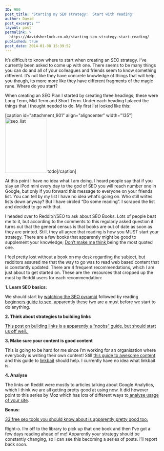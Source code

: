 ```yaml
---
ID: 900
post_title: 'Starting my SEO strategy:  Start with reading'
author: David
post_excerpt: ""
layout: post
permalink: >
  https://davidsherlock.co.uk/starting-seo-strategy-start-reading/
published: true
post_date: 2014-01-08 15:39:52
---
```

<p class="MsoNormal">It’s difficult to know where to start when creating an SEO strategy. I’ve currently been asked to come up with one. There seems to be many things you can do and all of your colleagues and friends seem to know something different. It’s not like they have concrete knowledge of things that will help you though, its more more like they have different fragments of the magic rune. Where do you start?</p>
<p class="MsoNormal">When creating an SEO Plan I started by creating three headings; these were Long Term, Mid Term and Short Term. Under each heading I placed the things that I thought needed to do. My first list looked like this:</p>


[caption id="attachment_901" align="aligncenter" width="135"]<a href="http://davidsherlock.co.uk/wp-content/uploads/2014/01/seo_list.jpg"><img class=" wp-image-901" title="todo" alt="seo_list" src="http://davidsherlock.co.uk/wp-content/uploads/2014/01/seo_list-225x300.jpg" width="135" height="180" /></a> todo[/caption]
<p class="MsoNormal">At this point I have no idea what I am doing. I heard people say that if you slay an iPod mini every day to the god of SEO you will reach number one in Google, but only if you forward this message to everyone on your friends list. You can tell by my list I have no idea what’s going on. Who still writes lists down anyway? But I have circled “Do some reading”. I scraped the list and decided to go with that.</p>
<p class="MsoNormal">I headed over to Reddit/r/SEO to ask about SEO Books. Lots of people beat me to it, but according to the comments to this regularly asked question it turns out that the general census is that books are out of date as soon as they are printed. Still, they all agree that reading is how you MUST start your strategy. There are a few books that apparently might be good to supplement your knowledge; <a href="http://www.amazon.co.uk/Dont-Make-Me-Think-Usability/dp/0321344758 ">Don’t make me think </a>being the most quoted one.</p>
<p class="MsoNormal">I feel pretty lost without a book on my desk regarding the subject, but redditors assured me that the way to go was to read web based content that is constantly updated. There are 4 frequent recommendations, which I am just about to get started on. These are the  resources that cropped up the most by Reddit users for each recommendation:</p>
<p class="MsoNormal"><strong>1. Learn SEO basics:</strong></p>
<p class="MsoNormal">We should start by <a href="http://moz.com/blog/whiteboard-friday-the-seo-fundamentals-pyramid">watching the SEO pyramid</a> followed by reading <a href="http://www.seomoz.org/beginners-guide-to-seo">beginners guide to seo</a><span style="mso-fareast-font-family: 'Times New Roman'; mso-bidi-font-family: 'Times New Roman';"><a href="http://www.seomoz.org/beginners-guide-to-seo">  </a>apparently these two are a must before we start to do anything.
</span></p>
<p class="MsoNormal"><strong>2. Think about strategies to building links</strong></p>
<p class="MsoNormal"><a href="http://moz.com/blog/the-noob-guide-to-link-building"><span style="mso-fareast-font-family: 'Times New Roman'; mso-bidi-font-family: 'Times New Roman';">This post on building links is a apparently a “noobs” guide, but should start us off well.  </span></a></p>
<p class="MsoNormal"><strong>3. Make sure your content is good content</strong></p>
<p class="MsoNormal"><span style="mso-fareast-font-family: 'Times New Roman'; mso-bidi-font-family: 'Times New Roman';">This is going to be hard for me since I’m working for an organisation where everybody is writing their own content! Still <a href="http://www.seomoz.org/blog/the-definitive-guide-to-awesome-web-content">this guide to awesome content</a>  and this guide to <a href="http://www.distilled.net/linkbait-guide/">linkbait</a> should help. I currently have no idea what linkbait is.</span></p>
<p class="MsoNormal"><strong>4. Analyse</strong></p>
<p class="MsoNormal">The links on Reddit were mostly to articles talking about Google Analytics, which I think we are all getting pretty good at using now. It did however point to this series by Moz which has lots of different ways to<a href=" http://moz.com/blog/category/analytics"> analyse usage of your site</a>.</p>
<p class="MsoNormal"><strong>Bonus:</strong></p>
<p class="MsoNormal"><a href="http://www.webgnomes.org/blog/33-free-seo-tools/">33 free seo tools you should know about is apparently pretty good too.</a></p>
<p class="MsoNormal">Right-o. I’m off to the library to pick up that one book and then I’ve got a few days reading ahead of me! Apparently your strategy should be constantly changing, so I can see this becoming a series of posts. I’ll report back soon.</p>